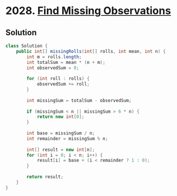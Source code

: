# 2028. [Find Missing Observations](https://leetcode.com/problems/find-missing-observations/description/?envType=daily-question&envId=2024-09-05)

## Solution

```java
class Solution {
    public int[] missingRolls(int[] rolls, int mean, int n) {
        int m = rolls.length;
        int totalSum = mean * (n + m);
        int observedSum = 0;
        
        for (int roll : rolls) {
            observedSum += roll;
        }
        
        int missingSum = totalSum - observedSum;
        
        if (missingSum < n || missingSum > 6 * n) {
            return new int[0];
        }
        
        int base = missingSum / n;
        int remainder = missingSum % n;
        
        int[] result = new int[n];
        for (int i = 0; i < n; i++) {
            result[i] = base + (i < remainder ? 1 : 0);
        }
        
        return result;
    }
}
```
